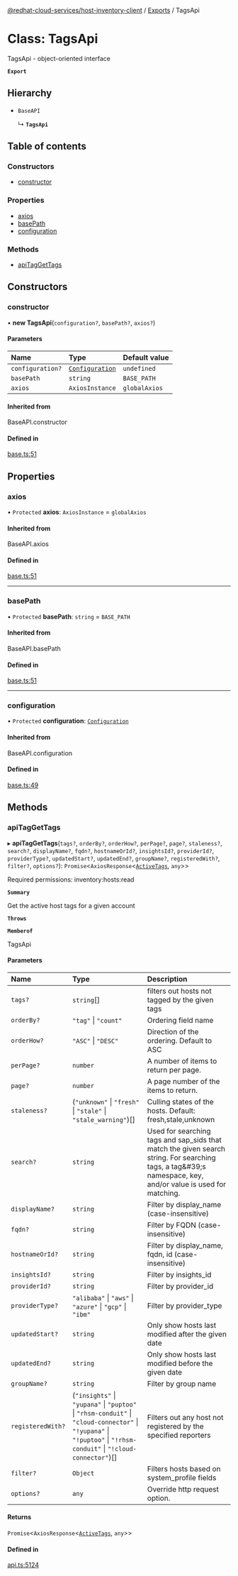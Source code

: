 [@redhat-cloud-services/host-inventory-client](../README.md) / [Exports](../modules.md) / TagsApi

# Class: TagsApi

TagsApi - object-oriented interface

**`Export`**

## Hierarchy

- `BaseAPI`

  ↳ **`TagsApi`**

## Table of contents

### Constructors

- [constructor](TagsApi.md#constructor)

### Properties

- [axios](TagsApi.md#axios)
- [basePath](TagsApi.md#basepath)
- [configuration](TagsApi.md#configuration)

### Methods

- [apiTagGetTags](TagsApi.md#apitaggettags)

## Constructors

### constructor

• **new TagsApi**(`configuration?`, `basePath?`, `axios?`)

#### Parameters

| Name | Type | Default value |
| :------ | :------ | :------ |
| `configuration?` | [`Configuration`](Configuration.md) | `undefined` |
| `basePath` | `string` | `BASE_PATH` |
| `axios` | `AxiosInstance` | `globalAxios` |

#### Inherited from

BaseAPI.constructor

#### Defined in

[base.ts:51](https://github.com/RedHatInsights/javascript-clients/blob/master/packages/host-inventory/base.ts#L51)

## Properties

### axios

• `Protected` **axios**: `AxiosInstance` = `globalAxios`

#### Inherited from

BaseAPI.axios

#### Defined in

[base.ts:51](https://github.com/RedHatInsights/javascript-clients/blob/master/packages/host-inventory/base.ts#L51)

___

### basePath

• `Protected` **basePath**: `string` = `BASE_PATH`

#### Inherited from

BaseAPI.basePath

#### Defined in

[base.ts:51](https://github.com/RedHatInsights/javascript-clients/blob/master/packages/host-inventory/base.ts#L51)

___

### configuration

• `Protected` **configuration**: [`Configuration`](Configuration.md)

#### Inherited from

BaseAPI.configuration

#### Defined in

[base.ts:49](https://github.com/RedHatInsights/javascript-clients/blob/master/packages/host-inventory/base.ts#L49)

## Methods

### apiTagGetTags

▸ **apiTagGetTags**(`tags?`, `orderBy?`, `orderHow?`, `perPage?`, `page?`, `staleness?`, `search?`, `displayName?`, `fqdn?`, `hostnameOrId?`, `insightsId?`, `providerId?`, `providerType?`, `updatedStart?`, `updatedEnd?`, `groupName?`, `registeredWith?`, `filter?`, `options?`): `Promise`<`AxiosResponse`<[`ActiveTags`](../interfaces/ActiveTags.md), `any`\>\>

Required permissions: inventory:hosts:read

**`Summary`**

Get the active host tags for a given account

**`Throws`**

**`Memberof`**

TagsApi

#### Parameters

| Name | Type | Description |
| :------ | :------ | :------ |
| `tags?` | `string`[] | filters out hosts not tagged by the given tags |
| `orderBy?` | ``"tag"`` \| ``"count"`` | Ordering field name |
| `orderHow?` | ``"ASC"`` \| ``"DESC"`` | Direction of the ordering. Default to ASC |
| `perPage?` | `number` | A number of items to return per page. |
| `page?` | `number` | A page number of the items to return. |
| `staleness?` | (``"unknown"`` \| ``"fresh"`` \| ``"stale"`` \| ``"stale_warning"``)[] | Culling states of the hosts. Default: fresh,stale,unknown |
| `search?` | `string` | Used for searching tags and sap_sids that match the given search string. For searching tags, a tag\&#39;s namespace, key, and/or value is used for matching. |
| `displayName?` | `string` | Filter by display_name (case-insensitive) |
| `fqdn?` | `string` | Filter by FQDN (case-insensitive) |
| `hostnameOrId?` | `string` | Filter by display_name, fqdn, id (case-insensitive) |
| `insightsId?` | `string` | Filter by insights_id |
| `providerId?` | `string` | Filter by provider_id |
| `providerType?` | ``"alibaba"`` \| ``"aws"`` \| ``"azure"`` \| ``"gcp"`` \| ``"ibm"`` | Filter by provider_type |
| `updatedStart?` | `string` | Only show hosts last modified after the given date |
| `updatedEnd?` | `string` | Only show hosts last modified before the given date |
| `groupName?` | `string` | Filter by group name |
| `registeredWith?` | (``"insights"`` \| ``"yupana"`` \| ``"puptoo"`` \| ``"rhsm-conduit"`` \| ``"cloud-connector"`` \| ``"!yupana"`` \| ``"!puptoo"`` \| ``"!rhsm-conduit"`` \| ``"!cloud-connector"``)[] | Filters out any host not registered by the specified reporters |
| `filter?` | `Object` | Filters hosts based on system_profile fields |
| `options?` | `any` | Override http request option. |

#### Returns

`Promise`<`AxiosResponse`<[`ActiveTags`](../interfaces/ActiveTags.md), `any`\>\>

#### Defined in

[api.ts:5124](https://github.com/RedHatInsights/javascript-clients/blob/master/packages/host-inventory/api.ts#L5124)
